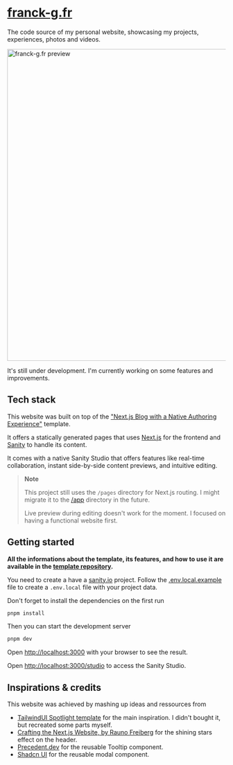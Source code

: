 # [franck-g.fr][franck-g]

The code source of my personal website, showcasing my projects, experiences, photos and videos.

<a href="https://franck-g.fr/"><img width="720" alt="franck-g.fr preview" src="https://github.com/FranckG28/franck-g/assets/19238963/c8469c7b-59a2-46d2-9818-8b3d58034627"></a>

It's still under development. I'm currently working on some features and improvements.

## Tech stack

This website was built on top of the ["Next.js Blog with a Native Authoring Experience"][template-source] template.

It offers a statically generated pages that uses [Next.js][nextjs] for the frontend and [Sanity][sanity-homepage] to handle its content.

It comes with a native Sanity Studio that offers features like real-time collaboration, instant side-by-side content previews, and intuitive editing.

> **Note**
>
> This project still uses the `/pages` directory for Next.js routing.
> I might migrate it to the [/app][app-dir] directory in the future.
>
> Live preview during editing doesn't work for the moment. I focused on having a functional website first.

## Getting started

**All the informations about the template, its features, and how to use it are available in the [template repository][template-source].**

You need to create a have a [sanity.io][sanity-homepage] project. Follow the [.env.local.example][`.env.local.example`] file to create a `.env.local` file with your project data.

Don't forget to install the dependencies on the first run

```bash
pnpm install
```

Then you can start the development server

```bash
pnpm dev
```

Open [http://localhost:3000][localhost-3000] with your browser to see the result.

Open [http://localhost:3000/studio][localhost-3000-studio] to access the Sanity Studio.

## Inspirations & credits

This website was achieved by mashing up ideas and ressources from

- [TailwindUI Spotlight template][TailwindUI Spotlight template] for the main inspiration. I didn't bought it, but recreated some parts myself.
- [Crafting the Next.js Website, by Rauno Freiberg][crafting-nextjs-org] for the shining stars effect on the header.
- [Precedent.dev][precedent.dev] for the reusable Tooltip component.
- [Shadcn UI][shadcn-ui] for the reusable modal component.

[`.env.local.example`]: .env.local.example
[nextjs]: https://github.com/vercel/next.js
[sanity-homepage]: https://www.sanity.io?utm_source=github.com&utm_medium=referral&utm_campaign=nextjs-v3vercelstarter
[localhost-3000]: http://localhost:3000
[localhost-3000-studio]: http://localhost:3000/studio
[app-dir]: https://beta.nextjs.org/docs/routing/fundamentals#the-app-directory
[franck-g]: https://franck-g.fr/
[template-source]: https://github.com/sanity-io/nextjs-blog-cms-sanity-v3
[TailwindUI Spotlight template]: https://tailwindui.com/templates/spotlight
[crafting-nextjs-org]: https://rauno.me/craft/nextjs
[Precedent.dev]: https://precedent.dev/
[shadcn-ui]: https://ui.shadcn.com/
